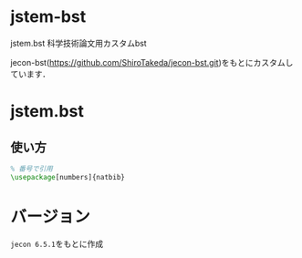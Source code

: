 # jstem-bst
jstem.bst 科学技術論文用カスタムbst

jecon-bst(https://github.com/ShiroTakeda/jecon-bst.git)をもとにカスタムしています．



# jstem.bst

## 使い方

```latex
% 番号で引用
\usepackage[numbers]{natbib}
```



# バージョン

`jecon 6.5.1`をもとに作成
